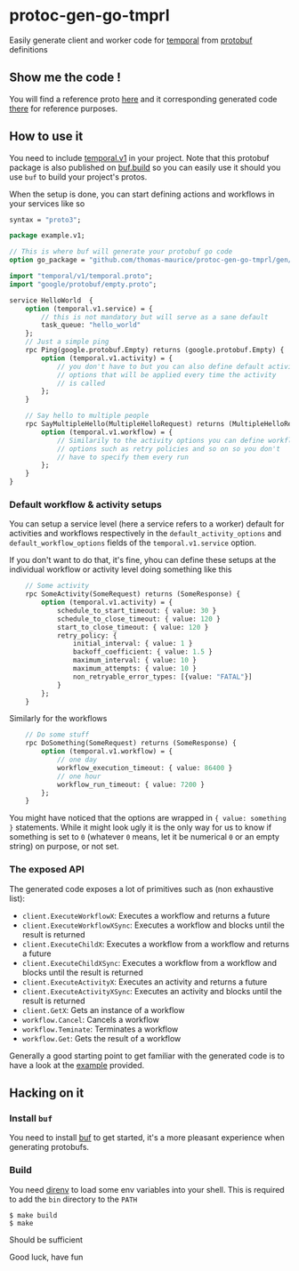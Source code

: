 # protoc-gen-go-tmprl

Easily generate client and worker code for [temporal](https://temporal.io) from [protobuf](https://protobuf.dev) definitions

## Show me the code !

You will find a reference proto [here](https://github.com/thomas-maurice/protoc-gen-go-tmprl/blob/master/example/proto/example/v1/example.proto)
and it corresponding generated code [there](https://github.com/thomas-maurice/protoc-gen-go-tmprl/blob/master/gen/example/v1/example_tmprl.pb.go)
for reference purposes.

## How to use it

You need to include [temporal.v1](https://github.com/thomas-maurice/protoc-gen-go-tmprl/blob/master/proto/temporal/v1/temporal.proto) in your project. Note that this protobuf package is also published on
[buf.build](https://buf.build/thomas-maurice/temporal) so you can easily use it should you use `buf` to build your project's protos.

When the setup is done, you can start defining actions and workflows in your services like so

```protobuf
syntax = "proto3";

package example.v1;

// This is where buf will generate your protobuf go code
option go_package = "github.com/thomas-maurice/protoc-gen-go-tmprl/gen/example/v1";

import "temporal/v1/temporal.proto";
import "google/protobuf/empty.proto";

service HelloWorld  {
    option (temporal.v1.service) = {
        // this is not mandatory but will serve as a sane default
        task_queue: "hello_world"
    };
    // Just a simple ping
    rpc Ping(google.protobuf.Empty) returns (google.protobuf.Empty) {
        option (temporal.v1.activity) = {
            // you don't have to but you can also define default activity
            // options that will be applied every time the activity
            // is called
        };
    }

    // Say hello to multiple people
    rpc SayMultipleHello(MultipleHelloRequest) returns (MultipleHelloResponse) {
        option (temporal.v1.workflow) = {
            // Similarily to the activity options you can define workflows
            // options such as retry policies and so on so you don't
            // have to specify them every run
        };
    }
}
```

### Default workflow & activity setups

You can setup a service level (here a service refers to a worker) default for activities and workflows respectively in the `default_activity_options` and `default_workflow_options` fields of the
`temporal.v1.service` option.

If you don't want to do that, it's fine, yhou can define these setups at the individual workflow or activity level doing something like this

```protobuf
    // Some activity
    rpc SomeActivity(SomeRequest) returns (SomeResponse) {
        option (temporal.v1.activity) = {
            schedule_to_start_timeout: { value: 30 }
            schedule_to_close_timeout: { value: 120 }
            start_to_close_timeout: { value: 120 }
            retry_policy: {
                initial_interval: { value: 1 }
                backoff_coefficient: { value: 1.5 }
                maximum_interval: { value: 10 }
                maximum_attempts: { value: 10 }
                non_retryable_error_types: [{value: "FATAL"}]
            }
        };
    }
```

Similarly for the workflows

```protobuf
    // Do some stuff
    rpc DoSomething(SomeRequest) returns (SomeResponse) {
        option (temporal.v1.workflow) = {
            // one day
            workflow_execution_timeout: { value: 86400 }
            // one hour
            workflow_run_timeout: { value: 7200 }
        };
    }
```

You might have noticed that the options are wrapped in `{ value: something }` statements. While it might look ugly it is the only way for us to know if something is set to `0` (whatever `0` means, let it be numerical `0` or an empty string) on purpose, or not set.

### The exposed API

The generated code exposes a lot of primitives such as (non exhaustive list):

* `client.ExecuteWorkflowX`: Executes a workflow and returns a future
* `client.ExecuteWorkflowXSync`: Executes a workflow and blocks until the result is returned
* `client.ExecuteChildX`: Executes a workflow from a workflow and returns a future
* `client.ExecuteChildXSync`: Executes a workflow from a workflow and blocks until the result is returned
* `client.ExecuteActivityX`: Executes an activity and returns a future
* `client.ExecuteActivityXSync`: Executes an activity and blocks until the result is returned
* `client.GetX`: Gets an instance of a workflow
* `workflow.Cancel`: Cancels a workflow
* `workflow.Teminate`: Terminates a workflow
* `workflow.Get`: Gets the result of a workflow

Generally a good starting point to get familiar with the generated code is to have a look at the [example](https://github.com/thomas-maurice/protoc-gen-go-tmprl/blob/master/example/proto/example/main.go) provided.

## Hacking on it
### Install `buf`

You need to install [buf](https://buf.build) to get started, it's a more pleasant experience when
generating protobufs.

### Build

You need [direnv](https://direnv.net/) to load some env variables into your shell. This is required to add the `bin` directory to the `PATH`


```
$ make build
$ make
```

Should be sufficient

Good luck, have fun
